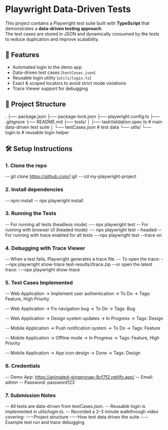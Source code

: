 # Playwright Data-Driven Tests  

This project contains a Playwright test suite built with **TypeScript** that demonstrates a **data-driven testing approach**.  
The test cases are stored in JSON and dynamically consumed by the tests to reduce duplication and improve scalability.  



## 🚀 Features
- Automated login to the demo app  
- Data-driven test cases (`testCases.json`)  
- Reusable login utility (`utils/login.ts`)  
- Exact & scoped locators to avoid strict mode violations  
- Trace Viewer support for debugging  



## 📂 Project Structure
.
├── package.json
├── package-lock.json
├── playwright.config.ts
├── .gitignore
├── README.md
├── tests/
│ ├── taskValidation.spec.ts # main data-driven test suite
│ └── testCases.json # test data
└── utils/
└── login.ts # reusable login helper


## 🛠️ Setup Instructions

### 1. Clone the repo
-- git clone https://github.com/<your-username>/<repo-name>.git
-- cd my-playwright-project

### 2. Install dependencies
-- npm install
-- npx playwright install

### 3. Running the Tests
-- For running all tests (headless mode)
--- npx playwright test
-- For running with browser UI (headed mode)
--- npx playwright test --headed
-- For running with trace enabled for all tests
---npx playwright test --trace on

### 4. Debugging with Trace Viewer
-- When a test fails, Playwright generates a trace file.
-- To open the trace:
---npx playwright show-trace test-results/<your-test>/trace.zip
--or open the latest trace:
---npx playwright show-trace

### 5. Test Cases Implemented
-- Web Application → Implement user authentication → To Do → Tags: Feature, High Priority

-- Web Application → Fix navigation bug → To Do → Tags: Bug

-- Web Application → Design system updates → In Progress → Tags: Design

-- Mobile Application → Push notification system → To Do → Tags: Feature

-- Mobile Application → Offline mode → In Progress → Tags: Feature, High Priority

-- Mobile Application → App icon design → Done → Tags: Design

### 6. Credentials
-- Demo App: https://animated-gingersnap-8cf7f2.netlify.app/
-- Email: admin
-- Password: password123

### 7. Submission Notes
-- All tests are data-driven from testCases.json.
-- Reusable login is implemented in utils/login.ts.
-- Recorded a 2–3 minute walkthrough video covering:
----Project structure
----How test data drives the suite
----Example test run and trace debugging
